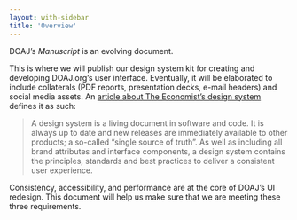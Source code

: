 ```yaml
---
layout: with-sidebar
title: 'Overview'
---
```


DOAJ’s _Manuscript_ is an evolving document.

This is where we will publish our design system kit for creating and developing DOAJ.org’s user interface. Eventually, it will be elaborated to include collaterals (PDF reports, presentation decks, e-mail headers) and social media assets. An [article about The Economist’s design system](https://medium.com/severe-contest/how-were-establishing-a-new-visual-language-for-the-economist-3e164c233390) defines it as such:

> A design system is a living document in software and code. It is always up to date and new releases are immediately available to other products; a so-called “single source of truth”. As well as including all brand attributes and interface components, a design system contains the principles, standards and best practices to deliver a consistent user experience.

Consistency, accessibility, and performance are at the core of DOAJ’s UI redesign. This document will help us make sure that we are meeting these three requirements.
